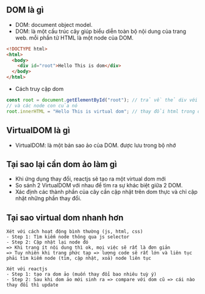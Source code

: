 ## DOM là gì

- DOM: document object model.
- DOM: là một cấu trúc cây giúp biểu diễn toàn bộ nội dung của trang web. mỗi phần tử HTML là một node của DOM.

```html title="index.html"
<!DOCTYPE html>
<html>
  <body>
    <div id="root">Hello This is dom</div>
  </body>
</html>
```

- Cách truy cập dom

```js
const root = document.getElementById("root"); // trả về thẻ div với id=root
// và các node con của nó
root.innerHTML = "Hello This is virtual dom"; // thay đổi html trong dom
```

## VirtualDOM là gì

- VirtualDOM: là một bản sao ảo của DOM. được lưu trong bộ nhớ

## Tại sao lại cần dom ảo làm gì

- Khi ứng dụng thay đổi, reactjs sẽ tạo ra một virtual dom mới
- So sánh 2 VirtualDOM với nhau để tìm ra sự khác biệt giữa 2 DOM.
- Xác định các thành phần của cây cần cập nhật trên dom thực và chỉ cập nhật những phần thay đổi.

## Tại sao virtual dom nhanh hơn

```
Xét với cách hoạt động bình thường (js, html, css)
- Step 1: Tìm kiếm node thông qua js selector
- Step 2: Cập nhật lại node đó
=> Khi trang ít nội dung thì ok, mọi việc sẽ rất là đơn giản
=> Tuy nhiên khi trang phức tạp => lượng code sẽ rất lớn và liên tục phải tìm kiếm node (tìm, cập nhật, xoá) node liên tục

Xét với reactjs
- Step 1: tạo ra dom ảo (muốn thay đổi bao nhiêu tuỳ ý)
- Step 2: Sau khi dom ảo mới sinh ra => compare với dom cũ => cái nào thay đổi thì update
```
